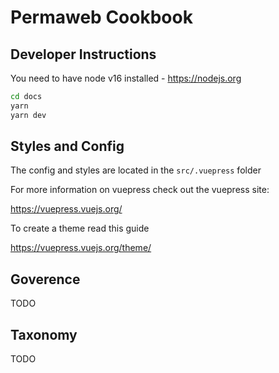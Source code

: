 # Permaweb Cookbook

## Developer Instructions

You need to have node v16 installed - https://nodejs.org

```sh
cd docs
yarn
yarn dev
```

## Styles and Config

The config and styles are located in the `src/.vuepress` folder

For more information on vuepress check out the vuepress site:

https://vuepress.vuejs.org/

To create a theme read this guide

https://vuepress.vuejs.org/theme/

## Goverence

TODO

## Taxonomy 

TODO

